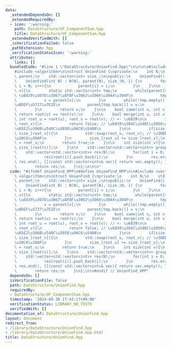 ```yaml
---
data:
  _extendedDependsOn: []
  _extendedRequiredBy:
  - icon: ':warning:'
    path: DataStructure/UF_ComponentSum.hpp
    title: DataStructure/UF_ComponentSum.hpp
  _extendedVerifiedWith: []
  _isVerificationFailed: false
  _pathExtension: hpp
  _verificationStatusIcon: ':warning:'
  attributes:
    links: []
  bundledCode: "#line 1 \"DataStructure/UnionFind.hpp\"\n\n\n\n#include <vector>\n\
    #include <algorithm>\n\nstruct UnionFind {\nprivate:\n    int N;\n    std::vector<int>\
    \ parent;\n    std::vector<int> size_;\n\npublic:\n    UnionFind() = default;\n\
    \    UnionFind(int N) : N(N), parent(N), size_(N, 1) {\n        for(int i = 0;\
    \ i < N; i++){\n            parent[i] = i;\n        }\n    }\n\n    int root(int\
    \ v){\n        static std::vector<int> tmp;\n        while(parent[v] != v){ //\
    \ \u6839\u307E\u3067\u8FBF\u3063\u3066\u3044\u304F\n            tmp.push_back(v);\n\
    \            v = parent[v];\n        }\n        while(!tmp.empty()){ // \u7D4C\
    \u8DEF\u5727\u7E2E\n            parent[tmp.back()] = v;\n            tmp.pop_back();\n\
    \        }\n        return v;\n    }\n\n    bool same(int u, int v){\n       \
    \ return root(u) == root(v);\n    }\n\n    bool merge(int u, int v){\n       \
    \ int root_u = root(u), root_v = root(v); // <- \u6839\n\n        if(root_u ==\
    \ root_v){\n            return false; // \u6839\u304C\u540C\u3058\u306A\u3089\u3001\
    \u65E2\u306B\u540C\u3058\u96C6\u5408\n        }\n\n        if(size_[root_u] <\
    \ size_[root_v]){\n            std::swap(root_u, root_v); // \u30DE\u30FC\u30B8\
    \u30C6\u30AF\n        }\n        size_[root_u] += size_[root_v];\n        size_[root_v]\
    \ = root_u;\n        return true;\n    }\n\n    int size(int v){\n        return\
    \ size_[root(v)];\n    }\n\n    std::vector<std::vector<int>> groups(){\n    \
    \    std::vector<std::vector<int>> res(N);\n        for(int i = 0; i < N; i++){\n\
    \            res[root(i)].push_back(i);\n        }\n        res.erase(std::remove_if(res.begin(),\
    \ res.end(), [](const std::vector<int>& vec){ return vec.empty(); }), res.end());\n\
    \        return res;\n    }\n};\n\n\n"
  code: "#ifndef UnionFind_HPP\n#define UnionFind_HPP\n\n#include <vector>\n#include\
    \ <algorithm>\n\nstruct UnionFind {\nprivate:\n    int N;\n    std::vector<int>\
    \ parent;\n    std::vector<int> size_;\n\npublic:\n    UnionFind() = default;\n\
    \    UnionFind(int N) : N(N), parent(N), size_(N, 1) {\n        for(int i = 0;\
    \ i < N; i++){\n            parent[i] = i;\n        }\n    }\n\n    int root(int\
    \ v){\n        static std::vector<int> tmp;\n        while(parent[v] != v){ //\
    \ \u6839\u307E\u3067\u8FBF\u3063\u3066\u3044\u304F\n            tmp.push_back(v);\n\
    \            v = parent[v];\n        }\n        while(!tmp.empty()){ // \u7D4C\
    \u8DEF\u5727\u7E2E\n            parent[tmp.back()] = v;\n            tmp.pop_back();\n\
    \        }\n        return v;\n    }\n\n    bool same(int u, int v){\n       \
    \ return root(u) == root(v);\n    }\n\n    bool merge(int u, int v){\n       \
    \ int root_u = root(u), root_v = root(v); // <- \u6839\n\n        if(root_u ==\
    \ root_v){\n            return false; // \u6839\u304C\u540C\u3058\u306A\u3089\u3001\
    \u65E2\u306B\u540C\u3058\u96C6\u5408\n        }\n\n        if(size_[root_u] <\
    \ size_[root_v]){\n            std::swap(root_u, root_v); // \u30DE\u30FC\u30B8\
    \u30C6\u30AF\n        }\n        size_[root_u] += size_[root_v];\n        size_[root_v]\
    \ = root_u;\n        return true;\n    }\n\n    int size(int v){\n        return\
    \ size_[root(v)];\n    }\n\n    std::vector<std::vector<int>> groups(){\n    \
    \    std::vector<std::vector<int>> res(N);\n        for(int i = 0; i < N; i++){\n\
    \            res[root(i)].push_back(i);\n        }\n        res.erase(std::remove_if(res.begin(),\
    \ res.end(), [](const std::vector<int>& vec){ return vec.empty(); }), res.end());\n\
    \        return res;\n    }\n};\n\n#endif // UnionFind_HPP"
  dependsOn: []
  isVerificationFile: false
  path: DataStructure/UnionFind.hpp
  requiredBy:
  - DataStructure/UF_ComponentSum.hpp
  timestamp: '2024-09-30 17:42:17+09:00'
  verificationStatus: LIBRARY_NO_TESTS
  verifiedWith: []
documentation_of: DataStructure/UnionFind.hpp
layout: document
redirect_from:
- /library/DataStructure/UnionFind.hpp
- /library/DataStructure/UnionFind.hpp.html
title: DataStructure/UnionFind.hpp
---
```


